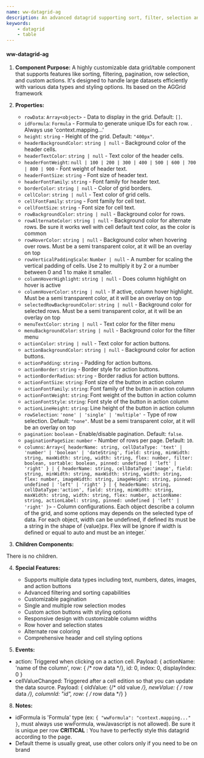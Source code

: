 ```yaml
---
name: ww-datagrid-ag
description: An advanced datagrid supporting sort, filter, selection and virtual scroll. Based on AG grid
keywords:
    - datagrid
    - table
---
```


#### ww-datagrid-ag

1. **Component Purpose:**
A highly customizable data grid/table component that supports features like sorting, filtering, pagination, row selection, and custom actions. It's designed to handle large datasets efficiently with various data types and styling options. Its based on the AGGrid framework

2. **Properties:**
   - `rowData`: `Array<object>` - Data to display in the grid. Default: `[]`.
   - `idFormula`: `Formula` - Formula to generate unique IDs for each row. . Always use 'context.mapping...'
   - `height`: `string` - Height of the grid. Default: `"400px"`.
   - `headerBackgroundColor`: `string | null` - Background color of the header cells.
   - `headerTextColor`: `string | null` - Text color of the header cells.
   - `headerFontWeight`: `null | 100 | 200 | 300 | 400 | 500 | 600 | 700 | 800 | 900` - Font weight of header text.
   - `headerFontSize`: `string` - Font size of header text.
   - `headerFontFamily`: `string` - Font family for header text.
   - `borderColor`: `string | null` - Color of grid borders.
   - `cellColor`: `string | null` - Text color of grid cells.
   - `cellFontFamily`: `string` - Font family for cell text.
   - `cellFontSize`: `string` - Font size for cell text.
   - `rowBackgroundColor`: `string | null` - Background color for rows.
   - `rowAlternateColor`: `string | null` - Background color for alternate rows. Be sure it works well with cell default text color, as the color is common
   - `rowHoverColor`: `string | null` - Background color when hovering over rows. Must be a semi transparent color, at it will be an overlay on top
   - `rowVerticalPaddingScale`: `Number | null` - A number for scaling the vertical padding of cells. Use 2 to multiply it by 2 or a number between 0 and 1 to make it smaller.
   - `columnHoverHighlight`: `string | null` - Does column highlight on hover is active 
   - `columnHoverColor`: `string | null` - If active, column hover highlight. Must be a semi transparent color, at it will be an overlay on top
   - `selectedRowBackgroundColor`: `string | null` - Background color for selected rows. Must be a semi transparent color, at it will be an overlay on top
   - `menuTextColor`: `string | null` - Text color for the filter menu
   - `menuBackgroundColor`: `string | null` - Background color for the filter menu
   - `actionColor`: `string | null` - Text color for action buttons.
   - `actionBackgroundColor`: `string | null` - Background color for action buttons.
   - `actionPadding`: `string` - Padding for action buttons.
   - `actionBorder`: `string` - Border style for action buttons.
   - `actionBorderRadius`: `string` - Border radius for action buttons.
   - `actionFontSize`: `string`: Font size of the button in action column
   - `actionFontFamily`: `string`: Font family of the button in action column
   - `actionFontWeight`: `string`: Font weight of the button in action column
   - `actionFontStyle`: `string`: Font style of the button in action column
   - `actionLineHeight`: `string`: Line height of the button in action column
   - `rowSelection`: `'none' | 'single' | 'multiple'` - Type of row selection. Default: `"none"`. Must be a semi transparent color, at it will be an overlay on top
   - `pagination`: `boolean` - Enable/disable pagination. Default: `false`.
   - `paginationPageSize`: `number` - Number of rows per page. Default: `10`.
   - `columns`: `Array<{
       headerName: string,
       cellDataType: 'text' | 'number' | 'boolean' | 'dateString',
       field: string,
       minWidth: string,
       maxWidth: string,
       width: string,
       flex: number,
       filter: boolean,
       sortable: boolean,
       pinned: undefined | 'left' | 'right'
     } | {
       headerName: string,
       cellDataType:'image',
       field: string,
       minWidth: string,
       maxWidth: string,
       width: string,
       flex: number,
       imageWidth: string,
       imageHeight: string,
       pinned: undefined | 'left' | 'right'
     } | {
       headerName: string,
       cellDataType:'action',
       field: string,
       minWidth: string,
       maxWidth: string,
       width: string,
       flex: number,
       actionName: string,
       actionLabel: string,
       pinned: undefined | 'left' | 'right'
     }>` - Column configurations. Each object describe a column of the grid, and some options may depends on the selected type of data. For each object, width can be undefined, if defined its must be a string in the shape of {value}px. Flex will be ignore if width is defined or equal to auto and must be an integer.`

3. **Children Components:**

There is no children.

4. **Special Features:**
   - Supports multiple data types including text, numbers, dates, images, and action buttons
   - Advanced filtering and sorting capabilities
   - Customizable pagination
   - Single and multiple row selection modes
   - Custom action buttons with styling options
   - Responsive design with customizable column widths
   - Row hover and selection states
   - Alternate row coloring
   - Comprehensive header and cell styling options

7. **Events:**

- action: Triggered when clicking on a action cell. Payload: { actionName: 'name of the column', row: { /* row data */}, id: 0, index: 0, displayIndex: 0 }
- cellValueChanged: Triggered after a cell edition so that you can update the data source. Payload: { oldValue: {/* old value */}, newValue: { /* row data */}, columnId: "id", row: { /* row data */} }

8. **Notes:**

- idFormula is 'Formula' type (ex: `{ "wwFormula": "context.mapping..." }`, must always use wwFormula, wwJavascript is not allowed). Be sure it is unique per row
**CRITICAL** : You have to perfectly style this datagrid according to the page.
- Default theme is usually great, use other colors only if you need to be on brand
